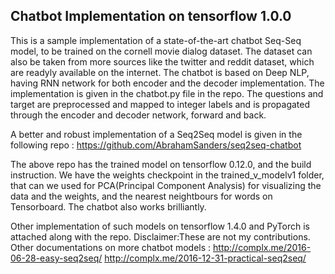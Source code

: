 ## Chatbot Implementation on tensorflow 1.0.0

This is a sample implementation of a state-of-the-art chatbot Seq-Seq model, to be trained on the cornell movie
dialog dataset. The dataset can also be taken from more sources like the twitter and reddit dataset,
which are readyly available on the internet. The chatbot is based on Deep NLP, having RNN network for both 
encoder and the decoder implementation. The implementation is given in the chatbot.py file in the repo.
The questions and target are preprocessed and mapped to integer labels and is propagated through the encoder and 
decoder network, forward and back. 

A better and robust implementation of a Seq2Seq model is given in the following repo :
https://github.com/AbrahamSanders/seq2seq-chatbot

The above repo has the trained model on tensorflow 0.12.0, and the build instruction. 
We have the weights checkpoint in the trained_v_modelv1 folder, that can we used for 
PCA(Principal Component Analysis) for visualizing the data and the weights, and the nearest 
neightbours for words on Tensorboard. 
The chatbot also works brilliantly.

Other implementation of such models on tensorflow 1.4.0 and PyTorch is attached along with the repo.
Disclaimer:These are not my contributions.
Other documentations on more chatbot models : 
http://complx.me/2016-06-28-easy-seq2seq/
http://complx.me/2016-12-31-practical-seq2seq/

